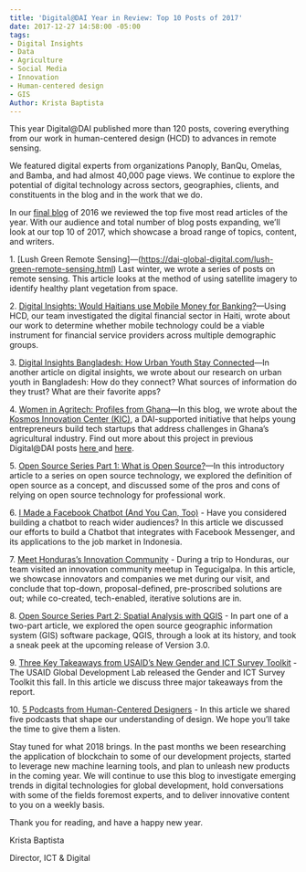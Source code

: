 ```yaml
---
title: 'Digital@DAI Year in Review: Top 10 Posts of 2017'
date: 2017-12-27 14:58:00 -05:00
tags:
- Digital Insights
- Data
- Agriculture
- Social Media
- Innovation
- Human-centered design
- GIS
Author: Krista Baptista
---
```


This year Digital@DAI published more than 120 posts, covering everything from our work in human-centered design (HCD) to advances in remote sensing.

We featured digital experts from organizations Panoply, BanQu, Omelas, and Bamba, and had almost 40,000 page views. We continue to explore the potential of digital technology across sectors, geographies, clients, and constituents in the blog and in the work that we do. 

In our [final blog](https://dai-global-digital.com/digital-at-dai-year-in-review-reader-top-five-posts-of-2016.html) of 2016 we reviewed the top five most read articles of the year. With our audience and total number of blog posts expanding, we’ll look at our top 10 of 2017, which showcase a broad range of topics, content, and writers.

1\. [Lush Green Remote Sensing]—(https://dai-global-digital.com/lush-green-remote-sensing.html) Last winter, we wrote a series of posts on remote sensing. This article looks at the method of using satellite imagery to identify healthy plant vegetation from space.

2\. [Digital Insights: Would Haitians use Mobile Money for Banking?](https://dai-global-digital.com/digital-insights-would-haitians-use-mobile-money-for-banking.html)—Using HCD, our team investigated the digital financial sector in Haiti, wrote about our work to determine whether mobile technology could be a viable instrument for financial service providers across multiple demographic groups.

3\. [Digital Insights Bangladesh: How Urban Youth Stay Connected](https://dai-global-digital.com/digital-insights-bangladesh-how-urban-youth-stay-connected.html)—In another article on digital insights, we wrote about our research on urban youth in Bangladesh: How do they connect? What sources of information do they trust? What are their favorite apps?

4\. [Women in Agritech: Profiles from Ghana](https://dai-global-digital.com/women-in-agritech-profiles-from-ghana.html)—In this blog, we wrote about the [Kosmos Innovation Center (KIC)](http://www.kosmosinnovationcenter.com/), a DAI-supported initiative that helps young entrepreneurs build tech startups that address challenges in Ghana’s agricultural industry. Find out more about this project in previous Digital@DAI posts [here ](https://dai-global-digital.com/ghana-agritech-exchange.html)and [here](https://dai-global-digital.com/ict-in-the-agricultural-sector-business-concepts-from-ghanaian-youth.html).

5\. [Open Source Series Part 1: What is Open Source?](https://dai-global-digital.com/open-source-series-part-1-what-is-open-source.html)—In this introductory article to a series on open source technology, we explored the definition of open source as a concept, and discussed some of the pros and cons of relying on open source technology for professional work.

6\. [I Made a Facebook Chatbot (And You Can, Too)](https://dai-global-digital.com/facebook-chatbot.html) - Have you considered building a chatbot to reach wider audiences? In this article we discussed our efforts to build a Chatbot that integrates with Facebook Messenger, and its applications to the job market in Indonesia.

7\. [Meet Honduras’s Innovation Community](https://dai-global-digital.com/honduras-innovation-community.html) - During a trip to Honduras, our team visited an innovation community meetup in Tegucigalpa. In this article, we showcase innovators and companies we met during our visit, and conclude that top-down, proposal-defined, pre-proscribed solutions are out; while co-created, tech-enabled, iterative solutions are in.

8\. [Open Source Series Part 2: Spatial Analysis with QGIS](https://dai-global-digital.com/open-source-series-spatial-analysis-with-qgis.html) - In part one of a two-part article, we explored the open source geographic information system (GIS) software package, QGIS, through a look at its history, and took a sneak peek at the upcoming release of Version 3.0.

9\. [Three Key Takeaways from USAID’s New Gender and ICT Survey Toolkit](https://dai-global-digital.com/three-key-takeaways-from-usaids-new-gender-and-ict-survey-toolkit.html) - The USAID Global Development Lab released the Gender and ICT Survey Toolkit this fall. In this article we discuss three major takeaways from the report.

10\. [5 Podcasts from Human-Centered Designers](https://dai-global-digital.com/5-podcasts-for-human-centered-designers.html) - In this article we shared five podcasts that shape our understanding of design. We hope you’ll take the time to give them a listen.

Stay tuned for what 2018 brings. In the past months we been researching the application of blockchain to some of our development projects, started to leverage new machine learning tools, and plan to unleash new products in the coming year. We will continue to use this blog to investigate emerging trends in digital technologies for global development, hold conversations with some of the fields foremost experts, and to deliver innovative content to you on a weekly basis.

Thank you for reading, and have a happy new year.

Krista Baptista

Director, ICT & Digital